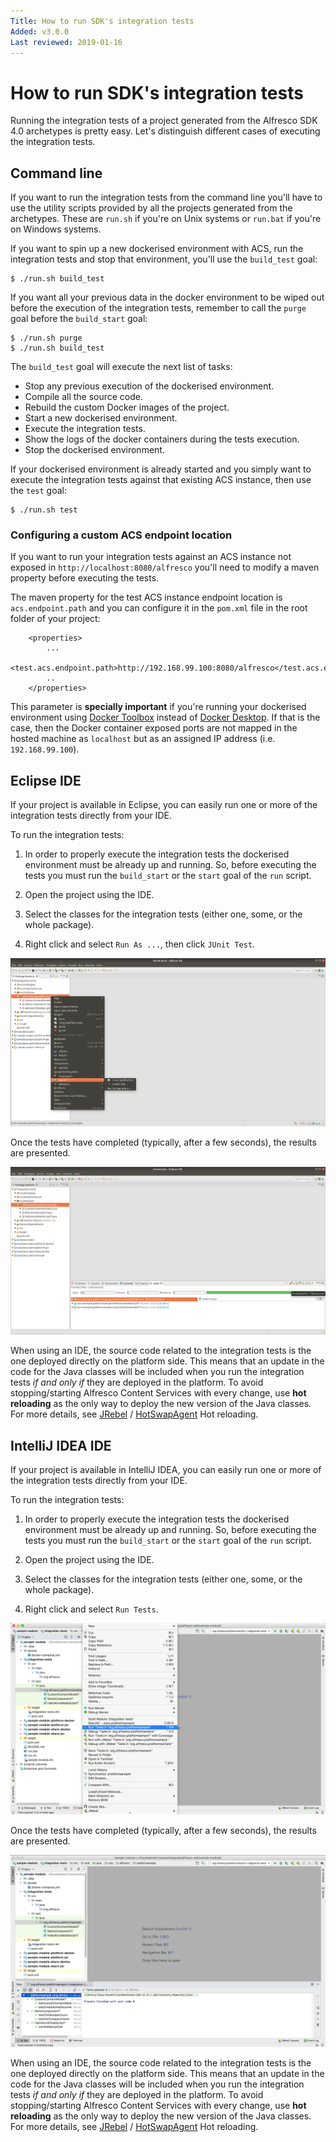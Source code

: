 ```yaml
---
Title: How to run SDK's integration tests
Added: v3.0.0
Last reviewed: 2019-01-16
---
```

# How to run SDK's integration tests

Running the integration tests of a project generated from the Alfresco SDK 4.0 archetypes is pretty easy. Let's distinguish different cases of executing the
integration tests. 

## Command line

If you want to run the integration tests from the command line you'll have to use the utility scripts provided by all the projects generated from the 
archetypes. These are `run.sh` if you're on Unix systems or `run.bat` if you're on Windows systems.

If you want to spin up a new dockerised environment with ACS, run the integration tests and stop that environment, you'll use the `build_test` goal:

```
$ ./run.sh build_test
```

If you want all your previous data in the docker environment to be wiped out before the execution of the integration tests, remember to call the `purge` goal
before the `build_start` goal:

```
$ ./run.sh purge
$ ./run.sh build_test
```

The `build_test` goal will execute the next list of tasks: 
* Stop any previous execution of the dockerised environment.
* Compile all the source code.
* Rebuild the custom Docker images of the project.
* Start a new dockerised environment.
* Execute the integration tests.
* Show the logs of the docker containers during the tests execution.
* Stop the dockerised environment.

If your dockerised environment is already started and you simply want to execute the integration tests against that existing ACS instance, then use the `test`
goal:

```
$ ./run.sh test
```

### Configuring a custom ACS endpoint location

If you want to run your integration tests against an ACS instance not exposed in `http://localhost:8080/alfresco` you'll need to modify a maven property 
before executing the tests. 

The maven property for the test ACS instance endpoint location is `acs.endpoint.path` and you can configure it in the `pom.xml` file in the root folder of your 
project:

```
    <properties>
        ...
        <test.acs.endpoint.path>http://192.168.99.100:8080/alfresco</test.acs.endpoint.path>
        ..
    </properties>
```

This parameter is **specially important** if you're running your dockerised environment using [Docker Toolbox](https://docs.docker.com/toolbox/) instead of 
[Docker Desktop](https://www.docker.com/products/docker-desktop). If that is the case, then the Docker container exposed ports are not mapped in the hosted
machine as `localhost` but as an assigned IP address (i.e. `192.168.99.100`). 

## Eclipse IDE

If your project is available in Eclipse, you can easily run one or more of the integration tests directly from your IDE.

To run the integration tests:

1. In order to properly execute the integration tests the dockerised environment must be already up and running. So, before executing the tests you must run
the `build_start` or the `start` goal of the `run` script.

2. Open the project using the IDE.

3. Select the classes for the integration tests (either one, some, or the whole package).

4. Right click and select `Run As ...`, then click `JUnit Test`.

![Alt text](../../docassets/images/sdk-it-eclipse-run.png "Eclipse integration tests run")

Once the tests have completed (typically, after a few seconds), the results are presented.

![Alt text](../../docassets/images/sdk-it-eclipse-results.png "Eclipse integration test execution results")

When using an IDE, the source code related to the integration tests is the one deployed directly on the platform side. This means that an update in the code 
for the Java classes will be included when you run the integration tests _if and only if_ they are deployed in the platform. To avoid stopping/starting 
Alfresco Content Services with every change, use **hot reloading** as the only way to deploy the new version of the Java classes. For more details, see 
[JRebel](../hot-reloading/jrebel.md) / [HotSwapAgent](../hot-reloading/hotswap-agent.md) Hot reloading.

## IntelliJ IDEA IDE

If your project is available in IntelliJ IDEA, you can easily run one or more of the integration tests directly from your IDE.

To run the integration tests:

1. In order to properly execute the integration tests the dockerised environment must be already up and running. So, before executing the tests you must run
the `build_start` or the `start` goal of the `run` script.

2. Open the project using the IDE.

3. Select the classes for the integration tests (either one, some, or the whole package).

4. Right click and select `Run Tests`.

![Alt text](../../docassets/images/sdk-it-intellij-run.png "IntelliJ IDEA integration tests run")

Once the tests have completed (typically, after a few seconds), the results are presented.

![Alt text](../../docassets/images/sdk-it-intellij-results.png "IntelliJ IDEA integration test execution results")

When using an IDE, the source code related to the integration tests is the one deployed directly on the platform side. This means that an update in the code 
for the Java classes will be included when you run the integration tests _if and only if_ they are deployed in the platform. To avoid stopping/starting 
Alfresco Content Services with every change, use **hot reloading** as the only way to deploy the new version of the Java classes. For more details, see 
[JRebel](../hot-reloading/jrebel.md) / [HotSwapAgent](../hot-reloading/hotswap-agent.md) Hot reloading.
